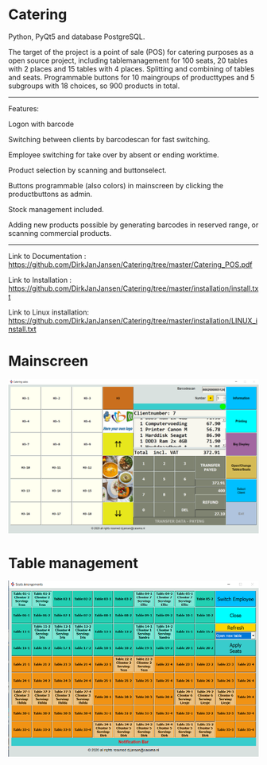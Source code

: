 # Catering

Python, PyQt5 and database PostgreSQL.

The target of the project is a point of sale (POS)  for catering purposes as a open source project, including tablemanagement for 100 seats, 20 tables with 2 places and 15 tables with 4 places. Splitting and combining of tables and seats. Programmable buttons for 10 maingroups of producttypes and 5 subgroups with 18 choices, so 900 products in total.

*****

Features:

Logon with barcode

Switching between clients by barcodescan for fast switching.

Employee switching for take over by absent or ending worktime.

Product selection by scanning and buttonselect.

Buttons programmable (also colors) in mainscreen by clicking the productbuttons as admin.

Stock management included.

Adding new products possible by generating barcodes in reserved range, or scanning commercial products.

*****

Link to Documentation : https://github.com/DirkJanJansen/Catering/tree/master/Catering_POS.pdf

Link to Installation : https://github.com/DirkJanJansen/Catering/tree/master/installation/install.txt

Link to Linux installation: https://github.com/DirkJanJansen/Catering/tree/master/installation/LINUX_install.txt

# Mainscreen
![Catering Mainscreen](https://raw.githubusercontent.com/DirkJanJansen/Catering/master/mainScreen.png)

# Table management
![Catering Table_reservationscreen](https://raw.githubusercontent.com/DirkJanJansen/Catering/master/table_management.png)








 

